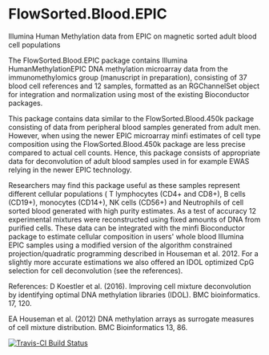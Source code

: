 # FlowSorted.Blood.EPIC
Illumina Human Methylation data from EPIC on magnetic sorted adult blood cell populations

The FlowSorted.Blood.EPIC package contains Illumina HumanMethylationEPIC DNA methylation microarray data from the immunomethylomics group (manuscript in preparation), consisting of 37 blood cell references and 12 samples, formatted as an RGChannelSet object for integration and normalization using most of the existing Bioconductor packages.

This package contains data similar to the FlowSorted.Blood.450k package consisting of data from peripheral blood samples generated from adult men. However, when using the newer EPIC microarray minfi estimates of cell type composition using the FlowSorted.Blood.450k package are less precise compared to actual cell counts. Hence, this package consists of appropriate data for deconvolution of adult blood samples used in for example EWAS relying in the newer EPIC technology.

Researchers may find this package useful as these samples represent different cellular populations ( T lymphocytes (CD4+ and CD8+), B cells (CD19+), monocytes (CD14+), NK cells (CD56+) and Neutrophils of cell sorted blood generated with high purity estimates. As a test of accuracy 12 experimental mixtures were reconstructed using fixed amounts of DNA from purified cells. These data can be integrated with the minfi Bioconductor package to estimate cellular composition in users' whole blood Illumina EPIC samples using a modified version of the algorithm constrained projection/quadratic programming described in Houseman et al. 2012. For a slightly more accurate estimations we also offered an IDOL optimized CpG selection for cell deconvolution (see the references).

References: D Koestler et al. (2016). Improving cell mixture deconvolution by identifying optimal DNA methylation libraries (IDOL). BMC bioinformatics. 17, 120.

EA Houseman et al. (2012) DNA methylation arrays as surrogate measures of cell mixture distribution. BMC Bioinformatics 13, 86.

[![Travis-CI Build Status](https://travis-ci.org/immunomethylomics/FlowSorted.Blood.EPIC.svg?branch=master)](https://travis-ci.org/immunomethylomics/FlowSorted.Blood.EPIC)
